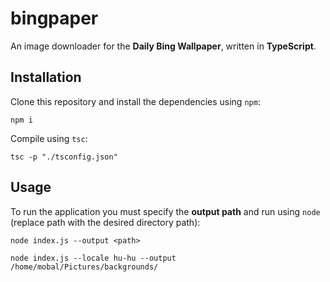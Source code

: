 # bingpaper

An image downloader for the **Daily Bing Wallpaper**, written in **TypeScript**.

## Installation

Clone this repository and install the dependencies using `npm`:

```console
npm i
```

Compile using `tsc`:

```console
tsc -p "./tsconfig.json"
```

## Usage

To run the application you must specify the **output path** and run using `node` (replace path with the desired directory path):

```console
node index.js --output <path>
```

```console
node index.js --locale hu-hu --output /home/mobal/Pictures/backgrounds/
```